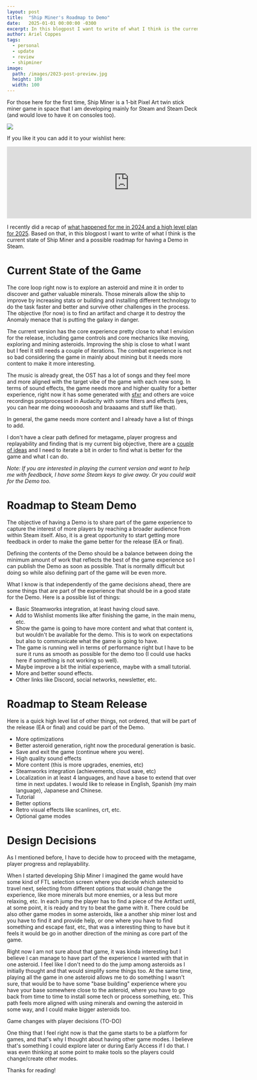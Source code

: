 ```yaml
---
layout: post
title:  "Ship Miner's Roadmap to Demo"
date:   2025-01-01 00:00:00 -0300
excerpt: In this blogpost I want to write of what I think is the current state of Ship Miner and a possible roadmap for having a Demo in Steam.
author: Ariel Coppes
tags:
  - personal
  - update
  - review
  - shipminer
image:
  path: /images/2023-post-preview.jpg
  height: 100 
  width: 100
---
```


For those here for the first time, Ship Miner is a 1-bit Pixel Art twin stick miner game in space that I am developing mainly for Steam and Steam Deck (and would love to have it on consoles too).

<div class="post-image">
  <img src="/assets/roadmap/shipminer-gameplay-02.gif" />
</div>

If you like it you can add it to your wishlist here:

<div align="center">
<iframe src="https://store.steampowered.com/widget/3113690/?utm_source=personalpage&utm_campaign=announcement" frameborder="0" width="646" height="190"></iframe>
</div>

I recently did a recap of [what happened for me in 2024 and a high level plan for 2025](/2025/01/12/recap-2024-and-2025-plans/). Based on that, in this blogpost I want to write of what I think is the current state of Ship Miner and a possible roadmap for having a Demo in Steam.

# Current State of the Game

The core loop right now is to explore an asteroid and mine it in order to discover and gather valuable minerals. Those minerals allow the ship to improve by increasing stats or building and installing different technology to do the task faster and better and survive other challenges in the process. The objective (for now) is to find an artifact and charge it to destroy the Anomaly menace that is putting the galaxy in danger. 

The current version has the core experience pretty close to what I envision for the release, including game controls and core mechanics like moving, exploring and mining asteroids. Improving the ship is close to what I want but I feel it still needs a couple of iterations. The combat experience is not so bad considering the game in mainly about mining but it needs more content to make it more interesting.

The music is already great, the OST has a lot of songs and they feel more and more aligned with the target vibe of the game with each new song. In terms of sound effects, the game needs more and higher quality for a better experience, right now it has some generated with [sfxr](https://sfxr.me/) and others are voice recordings postprocessed in Audacity with some filters and effects (yes, you can hear me doing wooooosh and braaaams and stuff like that).

In general, the game needs more content and I already have a list of things to add.

I don't have a clear path defined for metagame, player progress and replayability and finding that is my current big objective, there are a [couple of ideas](#design-decisions-ahead) and I need to iterate a bit in order to find what is better for the game and what I can do.

_Note: If you are interested in playing the current version and want to help me with feedback, I have some Steam keys to give away. Or you could wait for the Demo too._

# Roadmap to Steam Demo

The objective of having a Demo is to share part of the game experience to capture the interest of more players by reaching a broader audience from within Steam itself. Also, it is a great opportunity to start getting more feedback in order to make the game better for the release (EA or final).

Defining the contents of the Demo should be a balance between doing the minimum amount of work that reflects the best of the game experience so I can publish the Demo as soon as possible. That is normally difficult but doing so while also defining part of the game will be even more.

What I know is that independently of the game decisions ahead, there are some things that are part of the experience that should be in a good state for the Demo. Here is a possible list of things:

* Basic Steamworks integration, at least having cloud save.
* Add to Wishlist moments like after finishing the game, in the main menu, etc.
* Show the game is going to have more content and what that content is, but wouldn't be available for the demo. This is to work on expectations but also to communicate what the game is going to have. 
* The game is running well in terms of performance right but I have to be sure it runs as smooth as possible for the demo too (I could use hacks here if something is not working so well).
* Maybe improve a bit the initial experience, maybe with a small tutorial.
* More and better sound effects.
* Other links like Discord, social networks, newsletter, etc.

# Roadmap to Steam Release

Here is a quick high level list of other things, not ordered, that will be part of the release (EA or final) and could be part of the Demo.

* More optimizations
* Better asteroid generation, right now the procedural generation is basic.
* Save and exit the game (continue where you were).
* High quality sound effects
* More content (this is more upgrades, enemies, etc)
* Steamworks integration (achievements, cloud save, etc)
* Localization in at least 4 languages, and have a base to extend that over time in next updates. I would like to release in English, Spanish (my main language), Japanese and Chinese.
* Tutorial
* Better options
* Retro visual effects like scanlines, crt, etc.
* Optional game modes

# Design Decisions

As I mentioned before, I have to decide how to proceed with the metagame, player progress and replayability.

When I started developing Ship Miner I imagined the game would have some kind of FTL selection screen where you decide which asteroid to travel next, selecting from different options that would change the experience, like more minerals but more enemies, or a less but more relaxing, etc. In each jump the player has to find a piece of the Artifact until, at some point, it is ready and try to beat the game with it. There could be also other game modes in some asteroids, like a another ship miner lost and you have to find it and provide help, or one where you have to find something and escape fast, etc, that was a interesting thing to have but it feels it would be go in another direction of the mining as core part of the game. 

Right now I am not sure about that game, it was kinda interesting but I believe I can manage to have part of the experience I wanted with that in one asteroid. I feel like I don't need to do the jump among asteroids as I initially thought and that would simplify some things too. At the same time, playing all the game in one asteroid allows me to do something I wasn't sure, that would be to have some "base building" experience where you have your base somewhere close to the asteroid, where you have to go back from time to time to install some tech or process something, etc. This path feels more aligned with using minerals and owning the asteroid in some way, and I could make bigger asteroids too.

Game changes with player decisions (TO-DO)

One thing that I feel right now is that the game starts to be a platform for games, and that's why I thought about having other game modes. I believe that's something I could explore later or during Early Access if I do that. I was even thinking at some point to make tools so the players could change/create other modes.

Thanks for reading!